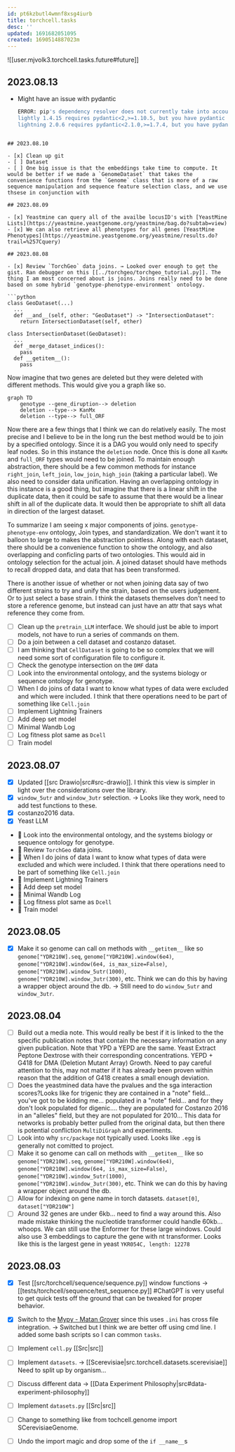 ```yaml
---
id: pt6kzbutl4wmnf8xsg4iurb
title: torchcell.tasks
desc: ''
updated: 1691682051095
created: 1690514887023m
---
```

![[user.mjvolk3.torchcell.tasks.future#future]]
## 2023.08.13
- Might have an issue with pydantic
  ```bash
  ERROR: pip's dependency resolver does not currently take into account all the packages that are installed. This behaviour is the source of the following dependency conflicts.
  lightly 1.4.15 requires pydantic<2,>=1.10.5, but you have pydantic 2.1.1 which is incompatible.
  lightning 2.0.6 requires pydantic<2.1.0,>=1.7.4, but you have pydantic 2.1.1 which is incompatible.
```

## 2023.08.10

- [x] Clean up git
- [ ] Dataset
- [ ] One big issue is that the embeddings take time to compute. It would be better if we made a `GenomeDataset` that takes the convenience functions from the `Genome` class that is more of a raw sequence manipulation and sequence feature selection class, and we use thsese in conjunction with

## 2023.08.09

- [x] Yeastmine can query all of the availbe locusID's with [YeastMine Lists](https://yeastmine.yeastgenome.org/yeastmine/bag.do?subtab=view)
- [x] We can also retrieve all phenotypes for all genes [YeastMine Phenotypes](https://yeastmine.yeastgenome.org/yeastmine/results.do?trail=%257Cquery)

## 2023.08.08

- [x] Review `TorchGeo` data joins. → Looked over enough to get the gist. Ran debugger on this [[../torchgeo/torchgeo_tutorial.py]]. The thing I am most concerned about is joins. Joins really need to be done based on some hybrid `genotype-phenotype-environment` ontology.

```python
class GeoDataset(...)
  ...
  def __and__(self, other: "GeoDataset") -> "IntersectionDataset":
    return IntersectionDataset(self, other)

class IntersectionDataset(GeoDataset):
  ...
  def _merge_dataset_indices():
    pass
  def __getitem__():
    pass

```

Now imagine that two genes are deleted but they were deleted with different methods. This would give you a graph like so.

```mermaid
graph TD
    genotype --gene_diruption--> deletion
    deletion --type--> KanMx
    deletion --type--> full_ORF
```

Now there are a few things that I think we can do relatively easily. The most precise and I believe to be in the long run the best method would be to join by a specified ontology. Since it is a DAG you would only need to specify leaf nodes. So in this instance the `deletion` node. Once this is done all `KanMx` and `full_ORF` types would need to be joined. To maintain enough abstraction, there should be a few common methods for instance `right_join`, `left_join`, `low_join`, `high_join` (taking a particular label). We also need to consider data unification. Having an overlapping ontology in this instance is a good thing, but imagine that there is a linear shift in the duplicate data, then it could be safe to assume that there would be a linear shift in all of the duplicate data. It would then be appropriate to shift all data in direction of the largest dataset.

To summarize I am seeing x major components of joins. `genotype-phenotype-env` ontology, Join types, and standardization. We don't want it to balloon to large to makes the abstraction pointless. Along with each dataset, there should be a convenience function to show the ontology, and also overlapping and conficling parts of two ontologies. This would aid in ontology selection for the actual join. A joined dataset should have methods to recall dropped data, and data that has been transformed.

There is another issue of whether or not when joining data say of two different strains to try and unify the strain, based on the users judgement. Or to just select a base strain. I think the datasets themselves don't need to store a reference genome, but instead can just have an attr that says what reference they come from.

- [ ] Clean up the `pretrain_LLM` interface. We should just be able to import models, not have to run a series of commands on them.
- [ ] Do a join between a cell dataset and costanzo dataset.
- [ ] I am thinking that `CellDataset` is going to be so complex that we will need some sort of configuration file to configure it.
- [ ] Check the genotype intersection on the `DMF` data
- [ ] Look into the environmental ontology, and the systems biology or sequence ontology for genotype.
- [ ] When I do joins of data I want to know what types of data were excluded and which were included. I think that there operations need to be part of something like `Cell.join`
- [ ] Implement Lightning Trainers
- [ ] Add deep set model
- [ ] Minimal Wandb Log
- [ ] Log fitness plot same as `Dcell`
- [ ] Train model

## 2023.08.07

- [x] Updated [[src Drawio|src#src-drawio]]. I think this view is simpler in light over the considerations over the library.
- [x] `window_5utr` and `window_3utr` selection. → Looks like they work, need to add test functions to these.
- [x] costanzo2016 data.
- [x] Yeast LLM
- 🔲 Look into the environmental ontology, and the systems biology or sequence ontology for genotype.
- 🔲 Review `TorchGeo` data joins.
- 🔲 When I do joins of data I want to know what types of data were excluded and which were included. I think that there operations need to be part of something like `Cell.join`
- 🔲 Implement Lightning Trainers
- 🔲 Add deep set model
- 🔲 Minimal Wandb Log
- 🔲 Log fitness plot same as `Dcell`
- 🔲 Train model

## 2023.08.05

- [x] Make it so genome can call on methods with `__getitem__` like so `genome["YDR210W].seq`, `genome["YDR210W].window(6e4)`, `genome["YDR210W].window(6e4, is_max_size=False)`, `genome["YDR210W].window_5utr(1000)`, `genome["YDR210W].window_3utr(300)`, etc. Think we can do this by having a wrapper object around the db. → Still need to do `window_5utr` and `window_3utr`.

## 2023.08.04

- [ ] Build out a media note. This would really be best if it is linked to the the specific publication notes that contain the necessary information on any given publication. Note that YPD a YEPD are the same. Yeast Extract Peptone Dextrose with their corresponding concentrations. YEPD + G418 for DMA (Deletion Mutant Array) Growth. Need to pay careful attention to this, may not matter if it has already been proven within reason that the addition of G418 creates a small enough deviation.
- [ ] Does the yeastmined data have the pvalues and the sga interaction scores?Looks like for trigenic they are contained in a "note" field... you've got to be kidding me... populated in a "note" field... and for they don't look populated for digenic.... they are populated for Costanzo 2016 in an "alleles" field, but they are not populated for 2010... This data for networks is probably better pulled from the original data, but then there is potential confliction `MultiDiGraph` and experiments.
- [ ] Look into why `src/package` not typically used. Looks like `.egg` is generally not comitted to project.
- [ ] Make it so genome can call on methods with `__getitem__` like so `genome["YDR210W].seq`, `genome["YDR210W].window(6e4)`, `genome["YDR210W].window(6e4, is_max_size=False)`, `genome["YDR210W].window_5utr(1000)`, `genome["YDR210W].window_3utr(300)`, etc. Think we can do this by having a wrapper object around the db.
- [ ] Allow for indexing on gene name in torch datasets. `dataset[0]`, `dataset["YDR210W"]`
- [ ] Around 32 genes are under 6kb... need to find a way around this. Also made mistake thinking the nucleotide transformer could handle 60kb... whoops. We can still use the Enformer for these large windows. Could also use 3 embeddings to capture the gene with nt transformer. Looks like this is the largest gene in yeast `YKR054C, length: 12278`

## 2023.08.03

- [x] Test [[src/torchcell/sequence/sequence.py]] window functions → [[tests/torchcell/sequence/test_sequence.py]] #ChatGPT is very useful to get quick tests off the ground that can be tweaked for proper behavior.
- [x] Switch to the [Mypy - Matan Grover](https://marketplace.visualstudio.com/items?itemName=matangover.mypy#review-details) since this uses `.ini` has cross file integration. → Switched but I think we are better off using cmd line. I added some bash scripts so I can common `tasks`.
- [ ] Implement `cell.py` [[Src|src]]
- [ ] Implement `datasets`. → [[Scerevisiae|src.torchcell.datasets.scerevisiae]] Need to split up by organism...
- [ ] Discuss different data → [[Data Experiment Philosophy|src#data-experiment-philosophy]]

- [ ] Implement `datasets.py` [[Src|src]]
- [ ] Change to something like from tochcell.genome import SCerevisiaeGenome.
- [ ] Undo the import magic and drop some of the `if __name__`s

